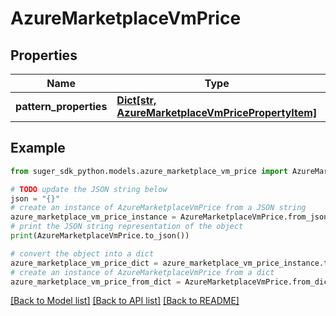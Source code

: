 # AzureMarketplaceVmPrice


## Properties

Name | Type | Description | Notes
------------ | ------------- | ------------- | -------------
**pattern_properties** | [**Dict[str, AzureMarketplaceVmPricePropertyItem]**](AzureMarketplaceVmPricePropertyItem.md) |  | [optional] 

## Example

```python
from suger_sdk_python.models.azure_marketplace_vm_price import AzureMarketplaceVmPrice

# TODO update the JSON string below
json = "{}"
# create an instance of AzureMarketplaceVmPrice from a JSON string
azure_marketplace_vm_price_instance = AzureMarketplaceVmPrice.from_json(json)
# print the JSON string representation of the object
print(AzureMarketplaceVmPrice.to_json())

# convert the object into a dict
azure_marketplace_vm_price_dict = azure_marketplace_vm_price_instance.to_dict()
# create an instance of AzureMarketplaceVmPrice from a dict
azure_marketplace_vm_price_from_dict = AzureMarketplaceVmPrice.from_dict(azure_marketplace_vm_price_dict)
```
[[Back to Model list]](../README.md#documentation-for-models) [[Back to API list]](../README.md#documentation-for-api-endpoints) [[Back to README]](../README.md)


